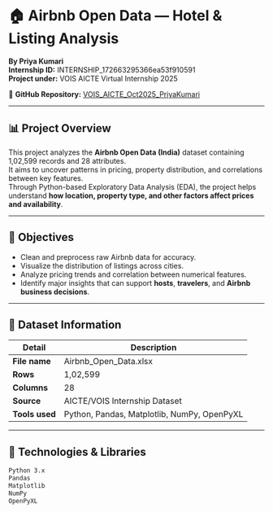 # 🏠 Airbnb Open Data — Hotel & Listing Analysis  
**By Priya Kumari**  
**Internship ID:** INTERNSHIP_172663295366ea53f910591  
**Project under:** VOIS AICTE Virtual Internship 2025  

🔗 **GitHub Repository:** [VOIS_AICTE_Oct2025_PriyaKumari](https://github.com/priyaky/VOIS_AICTE_Oct2025_PriyaKumari)

---

## 📊 Project Overview
This project analyzes the **Airbnb Open Data (India)** dataset containing 1,02,599 records and 28 attributes.  
It aims to uncover patterns in pricing, property distribution, and correlations between key features.  
Through Python-based Exploratory Data Analysis (EDA), the project helps understand **how location, property type, and other factors affect prices and availability**.  

---

## 🎯 Objectives
- Clean and preprocess raw Airbnb data for accuracy.  
- Visualize the distribution of listings across cities.  
- Analyze pricing trends and correlation between numerical features.  
- Identify major insights that can support **hosts**, **travelers**, and **Airbnb business decisions**.  

---

## 🧩 Dataset Information
| Detail | Description |
|--------|--------------|
| **File name** | Airbnb_Open_Data.xlsx |
| **Rows** | 1,02,599 |
| **Columns** | 28 |
| **Source** | AICTE/VOIS Internship Dataset |
| **Tools used** | Python, Pandas, Matplotlib, NumPy, OpenPyXL |

---

## 🧮 Technologies & Libraries
```bash
Python 3.x  
Pandas  
Matplotlib  
NumPy  
OpenPyXL
